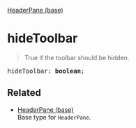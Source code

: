 [HeaderPane (base)](HeaderPane_base.md)

# hideToolbar

> True if the toolbar should be hidden.

<pre class="docgen_signature">hideToolbar: <b>boolean</b>;</pre>

## Related

- [<!--{ref:type}-->HeaderPane (base)](HeaderPane_base.md) \
    Base type for `HeaderPane`.
